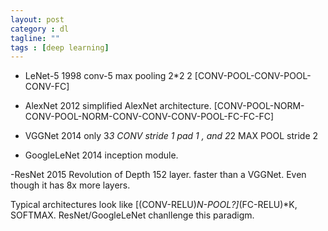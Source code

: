 ```yaml
---
layout: post
category : dl
tagline: ""
tags : [deep learning]
---
```



- LeNet-5 1998
 conv-5 max pooling 2*2 2
 [CONV-POOL-CONV-POOL-CONV-FC]

- AlexNet 2012
simplified AlexNet architecture.
 [CONV-POOL-NORM-CONV-POOL-NORM-CONV-CONV-CONV-POOL-FC-FC-FC]

- VGGNet 2014
only 3*3 CONV stride 1 pad 1 , and 2*2 MAX POOL stride 2

- GoogleLeNet 2014
 inception module.
 
-ResNet 2015
 Revolution of Depth 152 layer.
 faster than a VGGNet. Even though it has 8x more layers.


Typical architectures look like
[(CONV-RELU)*N-POOL?]*(FC-RELU)*K, SOFTMAX.
ResNet/GoogleLeNet chanllenge this paradigm.
